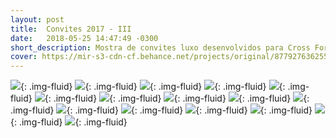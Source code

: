 ```yaml
---
layout: post
title:  Convites 2017 - III
date:   2018-05-25 14:47:49 -0300
short_description: Mostra de convites luxo desenvolvidos para Cross Formaturas no ano de 2017.
cover: https://mir-s3-cdn-cf.behance.net/projects/original/87792763625501.Y3JvcCw4NzIsNjgzLDI2NSww.png
---
```


![](https://mir-s3-cdn-cf.behance.net/project_modules/fs/a6f23263625501.5ab7eb6f1c3a7.png){: .img-fluid}
![](https://mir-s3-cdn-cf.behance.net/project_modules/fs/db1a2363625501.5ab7eb6f1d401.png){: .img-fluid}
![](https://mir-s3-cdn-cf.behance.net/project_modules/fs/f1027e63625501.5ab7eb6f1f517.png){: .img-fluid}
![](https://mir-s3-cdn-cf.behance.net/project_modules/fs/c2d78e63625501.5ab7eb6f20163.png){: .img-fluid}
![](https://mir-s3-cdn-cf.behance.net/project_modules/fs/9c62a763625501.5ab7eb6f1de00.png){: .img-fluid}
![](https://mir-s3-cdn-cf.behance.net/project_modules/fs/13464863625501.5ab7eb6f1da72.png){: .img-fluid}
![](https://mir-s3-cdn-cf.behance.net/project_modules/fs/51cca863625501.5ab7eb6f1f860.png){: .img-fluid}
![](https://mir-s3-cdn-cf.behance.net/project_modules/fs/edb66263625501.5ab7eb6f1bf9a.png){: .img-fluid}
![](https://mir-s3-cdn-cf.behance.net/project_modules/fs/58991f63625501.5ab7eb6f1fb71.png){: .img-fluid}
![](https://mir-s3-cdn-cf.behance.net/project_modules/fs/a1587363625501.5ab7eb6f1eebe.png){: .img-fluid}
![](https://mir-s3-cdn-cf.behance.net/project_modules/fs/bda4bc63625501.5ab7eb6f1d783.png){: .img-fluid}
![](https://mir-s3-cdn-cf.behance.net/project_modules/fs/76ce4063625501.5ab7eb6f1e1ce.png){: .img-fluid}
![](https://mir-s3-cdn-cf.behance.net/project_modules/fs/c143fe63625501.5ab7eb6f1c6f7.png){: .img-fluid}
![](https://mir-s3-cdn-cf.behance.net/project_modules/fs/6bdc7a63625501.5ab7eb6f1cf4d.png){: .img-fluid}
![](https://mir-s3-cdn-cf.behance.net/project_modules/fs/3cffe663625501.5ab7eb6f1e821.png){: .img-fluid}
![](https://mir-s3-cdn-cf.behance.net/project_modules/fs/fd04d263625501.5ab7eb6f1ca26.png){: .img-fluid}


